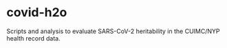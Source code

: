 # covid-h2o
Scripts and analysis to evaluate SARS-CoV-2 heritability in the CUIMC/NYP health record data.
